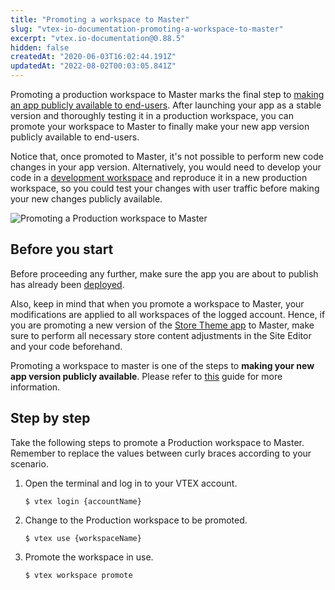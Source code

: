 ```yaml
---
title: "Promoting a workspace to Master"
slug: "vtex-io-documentation-promoting-a-workspace-to-master"
excerpt: "vtex.io-documentation@0.88.5"
hidden: false
createdAt: "2020-06-03T16:02:44.191Z"
updatedAt: "2022-08-02T00:03:05.841Z"
---
```

Promoting a production workspace to Master marks the final step to [making an app publicly available to end-users](https://developers.vtex.com/vtex-developer-docs/docs/vtex-io-documentation-making-your-new-app-version-publicly-available). After launching your app as a stable version and thoroughly testing it in a production workspace, you can promote your workspace to Master to finally make your new app version publicly available to end-users.

Notice that, once promoted to Master, it's not possible to perform new code changes in your app version. Alternatively, you would need to develop your code in a [development workspace](https://developers.vtex.com/vtex-developer-docs/docs/vtex-io-documentation-creating-a-development-workspace/) and reproduce it in a new production workspace, so you could test your changes with user traffic before making your new changes publicly available.

![Promoting a Production workspace to Master](https://github.com/vtex-apps/io-documentation/blob/master/docs/en/Recipes/development/Media/promoting-a-workspace-to-master.gif?raw=true)

## Before you start

Before proceeding any further, make sure the app you are about to publish has already been [deployed](https://developers.vtex.com/vtex-developer-docs/docs/vtex-io-documentation-deploying-the-app-stable-version).

Also, keep in mind that when you promote a workspace to Master, your modifications are applied to all workspaces of the logged account. Hence, if you are promoting a new version of the [Store Theme app](https://developers.vtex.com/vtex-developer-docs/docs/vtex-io-documentation-3-settingyourstoretheme) to Master, make sure to perform all necessary store content adjustments in the Site Editor and your code beforehand.

Promoting a workspace to master is one of the steps to **making your new app version publicly available**. Please refer to [this](https://developers.vtex.com/vtex-developer-docs/docs/vtex-io-documentation-making-your-new-app-version-publicly-available) guide for more information. 

## Step by step

Take the following steps to promote a Production workspace to Master. Remember to replace the values between curly braces according to your scenario.

1. Open the terminal and log in to your VTEX account.

    ```shell
    $ vtex login {accountName}
    ```

2. Change to the Production workspace to be promoted.

    ```shell
    $ vtex use {workspaceName}
    ```

3. Promote the workspace in use.

    ```shell
    $ vtex workspace promote
    ```